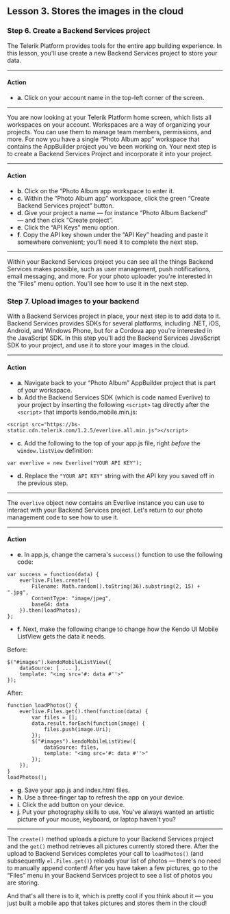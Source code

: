## Lesson 3. Stores the images in the cloud

### Step 6. Create a Backend Services project

The Telerik Platform provides tools for the entire app building experience. In this lesson, you'll use create a new Backend Services project to store your data.

<hr data-action="start" />

#### Action

* **a**. Click on your account name in the top-left corner of the screen.

<hr data-action="end" />

You are now looking at your Telerik Platform home screen, which lists all workspaces on your account. Workspaces are a way of organizing your projects. You can use them to manage team members, permissions, and more. For now you have a single “Photo Album app” workspace that contains the AppBuilder project you've been working on. Your next step is to create a Backend Services Project and incorporate it into your project.

<hr data-action="start" />

#### Action

* **b**. Click on the “Photo Album app workspace to enter it.
* **c**. Within the “Photo Album app” workspace, click the green “Create Backend Services project” button.
* **d**. Give your project a name — for instance “Photo Album Backend” — and then click “Create project”.
* **e**. Click the “API Keys” menu option.
* **f**. Copy the API key shown under the “API Key” heading and paste it somewhere convenient; you'll need it to complete the next step.

<hr data-action="end" />

Within your Backend Services project you can see all the things Backend Services makes possible, such as user management, push notifications, email messaging, and more. For your photo uploader you're interested in the “Files” menu option. You'll see how to use it in the next step.

### Step 7. Upload images to your backend

With a Backend Services project in place, your next step is to add data to it. Backend Services provides SDKs for several platforms, including .NET, iOS, Android, and Windows Phone, but for a Cordova app you're interested in the JavaScript SDK. In this step you'll add the Backend Services JavaScript SDK to your project, and use it to store your images in the cloud.

<hr data-action="start" />

#### Action

* **a**. Navigate back to your “Photo Album” AppBuilder project that is part of your workspace. 
* **b**. Add the Backend Services SDK (which is code named Everlive) to your project by inserting the following `<script>` tag directly after the `<script>` that imports kendo.mobile.min.js:
```
<script src="https://bs-static.cdn.telerik.com/1.2.5/everlive.all.min.js"></script>
```
* **c**. Add the following to the top of your app.js file, right *before* the `window.listView` definition:
```
var everlive = new Everlive("YOUR API KEY");
```
* **d.** Replace the `"YOUR API KEY"` string with the API key you saved off in the previous step.

<hr data-action="end" />

The `everlive` object now contains an Everlive instance you can use to interact with your Backend Services project. Let's return to our photo management code to see how to use it.

<hr data-action="start" />

#### Action

* **e**. In app.js, change the camera's `success()` function to use the following code:
```
var success = function(data) {
    everlive.Files.create({
        Filename: Math.random().toString(36).substring(2, 15) + ".jpg",
        ContentType: "image/jpeg",
        base64: data
    }).then(loadPhotos);
};
```
* **f**. Next, make the following change to change how the Kendo UI Mobile ListView gets the data it needs.

Before:
```
$("#images").kendoMobileListView({
    dataSource: [ ... ],
    template: "<img src='#: data #''>"
});
```
After:
```
function loadPhotos() {
    everlive.Files.get().then(function(data) {
        var files = [];
        data.result.forEach(function(image) {
            files.push(image.Uri);
        });
        $("#images").kendoMobileListView({
            dataSource: files,
            template: "<img src='#: data #''>"
        });
    });
}
loadPhotos();
```

* **g**. Save your app.js and index.html files.
* **h**. Use a three-finger tap to refresh the app on your device.
* **i**. Click the add button on your device.
* **j**. Put your photography skills to use. You've always wanted an artistic picture of your mouse, keyboard, or laptop haven't you?

<hr data-action="end" />

The `create()` method uploads a picture to your Backend Services project and the `get()` method retrieves all pictures currently stored there. After the upload to Backend Services completes your call to `loadPhotos()` (and subsequently `el.Files.get()`) reloads your list of photos — there's no need to manually append content! After you have taken a few pictures, go to the “Files” menu in your Backend Services project to see a list of photos you are storing.

And that's all there is to it, which is pretty cool if you think about it — you just built a mobile app that takes pictures and stores them in the cloud!
